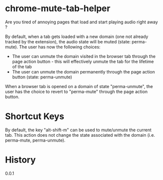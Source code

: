 # chrome-mute-tab-helper

Are you tired of annoying pages that load and start playing audio right away ?

By default, when a tab gets loaded with a new domain (one not already tracked by the extension), the audio state will be muted (state: perma-mute).
The user has now the following choices:

* The user can unmute the domain visited in the browser tab through the page action button - this will effectively unmute the tab for the lifetime of the tab
* The user can unmute the domain permanently through the page action button (state: perma-unmute)

When a browser tab is opened on a domain of state "perma-unmute", the user has the choice to revert to "perma-mute" through the page action button.

Shortcut Keys
=============

By default, the key "alt-shift-m" can be used to mute/unmute the current tab. This action does not change the state associated with the domain (i.e. perma-mute, perma-unmute).

History
=======

0.0.1
